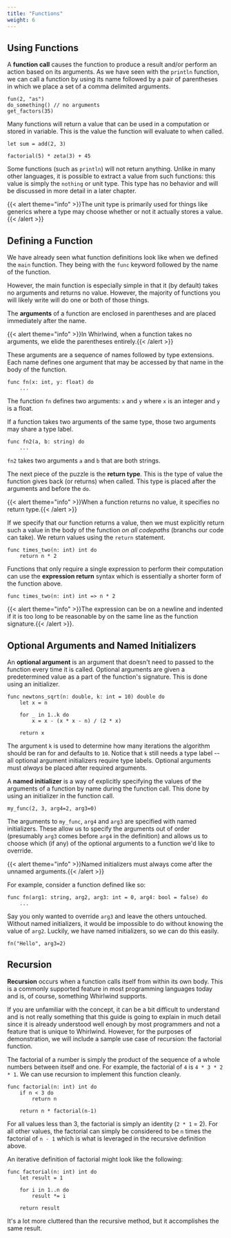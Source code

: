 ```yaml
---
title: "Functions"
weight: 6
---
```


## Using Functions

A **function call** causes the function to produce a result and/or perform an action based on
its arguments.  As we have seen with the `println` function, we can call a function by using
its name followed by a pair of parentheses in which we place a set of a comma delimited arguments.

    fun(2, "as")
    do_something() // no arguments
    get_factors(35)

Many functions will return a value that can be used in a computation or stored in variable.
This is the value the function will evaluate to when called.

    let sum = add(2, 3)

    factorial(5) * zeta(3) + 45

Some functions (such as `println`) will not return anything.  Unlike in many other languages,
it is possible to extract a value from such functions: this value is simply the `nothing` or
unit type.  This type has no behavior and will be discussed in more detail in a later chapter.

{{< alert theme="info" >}}The unit type is primarily used for things like generics where
a type may choose whether or not it actually stores a value.{{< /alert >}}

## Defining a Function

We have already seen what function definitions look like when we defined the `main` function.
They being with the `func` keyword followed by the name of the function.

However, the main function is especially simple in that it (by default) takes no arguments and
returns no value.  However, the majority of functions you will likely write will do one or
both of those things.  

The **arguments** of a function are enclosed in parentheses and are placed immediately after
the name.  

{{< alert theme="info" >}}In Whirlwind, when a function takes no arguments, we elide the
parentheses entirely.{{< /alert >}}

These arguments are a sequence of names followed by type extensions.  Each name defines one
argument that may be accessed by that name in the body of the function.

    func fn(x: int, y: float) do
        ...

The function `fn` defines two arguments: `x` and `y` where `x` is an integer and `y` is a
float. 

If a function takes two arguments of the same type, those two arguments may share a type label.

    func fn2(a, b: string) do
        ...

`fn2` takes two arguments `a` and `b` that are both strings.  

The next piece of the puzzle is the **return type**.  This is the type of value the function
gives back (or returns) when called.  This type is placed after the arguments and before the
`do`. 

{{< alert theme="info" >}}When a function returns no value, it specifies no return type.{{< /alert >}}

If we specify that our function returns a value, then we must explicitly return such a value
in the body of the function *on all codepaths* (branchs our code can take).  We return values
using the `return` statement.

    func times_two(n: int) int do
        return n * 2

Functions that only require a single expression to perform their computation can use the
**expression return** syntax which is essentially a shorter form of the function above.

    func times_two(n: int) int => n * 2

{{< alert theme="info" >}}The expression can be on a newline and indented if it is too long
to be reasonable by on the same line as the function signature.{{< /alert >}}.

## Optional Arguments and Named Initializers

An **optional argument** is an argument that doesn't need to passed to the function every time
it is called.  Optional arguments are given a predetermined value as a part of the function's
signature.  This is done using an initializer.

    func newtons_sqrt(n: double, k: int = 10) double do
        let x = n

        for _ in 1..k do
            x = x - (x * x - n) / (2 * x)

        return x

The argument `k` is used to determine how many iterations the algorithm should be ran for and
defaults to `10`.  Notice that `k` still needs a type label -- all optional argument initializers
require type labels.  Optional arguments must *always* be placed after required arguments.

A **named initializer** is a way of explicitly specifying the values of the arguments of a
function by name during the function call.  This done by using an initializer in the function call.

    my_func(2, 3, arg4=2, arg3=0)

The arguments to `my_func`, `arg4` and `arg3` are specified with named initializers.  These
allow us to specify the arguments out of order (presumably `arg3` comes before `arg4` in
the definition) and allows us to choose which (if any) of the optional arguments to a function
we'd like to override.

{{< alert theme="info" >}}Named initializers must always come after the unnamed arguments.{{< /alert >}}

For example, consider a function defined like so:

    func fn(arg1: string, arg2, arg3: int = 0, arg4: bool = false) do
        ...

Say you only wanted to override `arg3` and leave the others untouched.  Without named initializers,
it would be impossible to do without knowing the value of `arg2`.  Luckily, we have named initializers,
so we can do this easily.

    fn("Hello", arg3=2)

## Recursion

**Recursion** occurs when a function calls itself from within its own body.  This is a commonly
supported feature in most programming languages today and is, of course, something Whirlwind supports.

If you are unfamiliar with the concept, it can be a bit difficult to understand and is not really
something that this guide is going to explain in much detail since it is already understood well
enough by most programmers and not a feature that is unique to Whirlwind.  However, for
the purposes of demonstration, we will include a sample use case of recursion: the factorial function.

The factorial of a number is simply the product of the sequence of a whole numbers between itself and
one.  For example, the factorial of `4` is `4 * 3 * 2 * 1`.  We can use recursion to implement this
function cleanly.

    func factorial(n: int) int do
        if n < 3 do
            return n

        return n * factorial(n-1)

For all values less than 3, the factorial is simply an identity (`2 * 1` = 2).  For all other values,
the factorial can simply be considered to be `n` times the factorial of `n - 1` which is what is leveraged
in the recursive definition above.  

An iterative definition of factorial might look like the following:

    func factorial(n: int) int do
        let result = 1

        for i in 1..n do
            result *= i

        return result

It's a lot more cluttered than the recursive method, but it accomplishes the same result.

